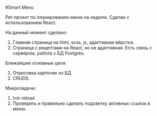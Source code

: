 #Smart Menu

Pet-проект по планированию меню на неделю. Сделан с использованием React.

На данный момент сделано:
1. Главная страница на html, scss, js, адаптивная вёрстка.
2. Страница с рецептами на React, но не адаптивная. Есть связь с сервером, работа с БД Postgres.

Ближайшие основные цели:
1. Отрисовка карточек из БД.
2. CRUDS.

Микрозадачи:
1. hot-reload
2. Проверить и правильно сделать подсветку активных ссылок в меню.
